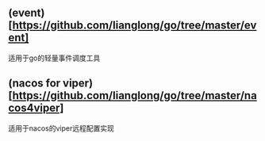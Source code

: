 ## (event)[https://github.com/lianglong/go/tree/master/event] 
适用于go的轻量事件调度工具

## (nacos for viper)[https://github.com/lianglong/go/tree/master/nacos4viper]
适用于nacos的viper远程配置实现
